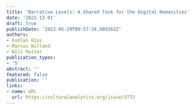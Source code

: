 ```yaml
---
title: 'Narrative Levels: A Shared Task for the Digital Humanities'
date: '2021-12-01'
draft: true
publishDate: '2023-05-29T09:57:34.009283Z'
authors:
- Evelyn Gius
- Marcus Willand
- Nils Reiter
publication_types:
- '5'
abstract: ''
featured: false
publication: ''
links:
- name: URL
  url: https://culturalanalytics.org/issue/3772
---
```


